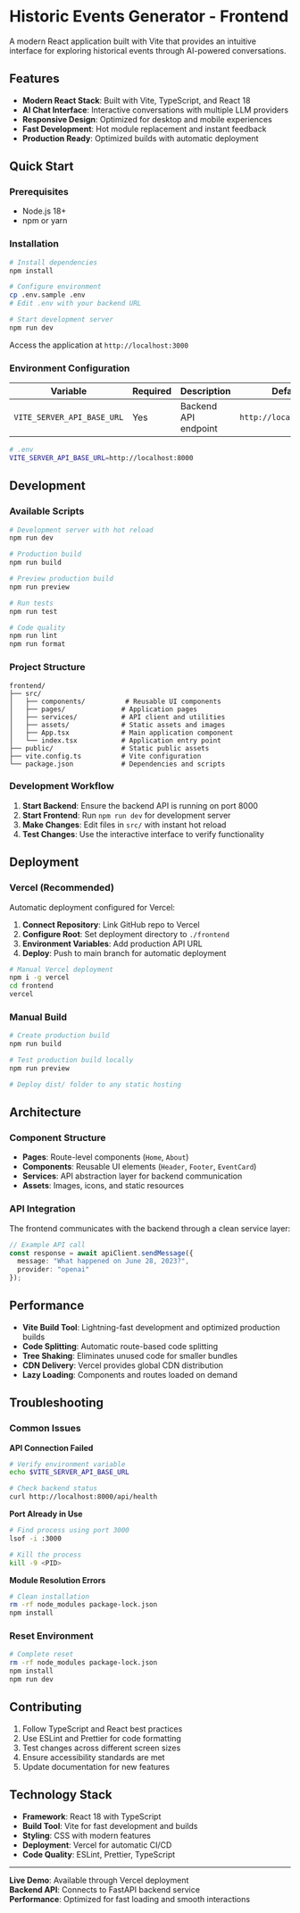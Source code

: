 # Historic Events Generator - Frontend

A modern React application built with Vite that provides an intuitive interface for exploring historical events through AI-powered conversations.

## Features

- **Modern React Stack**: Built with Vite, TypeScript, and React 18
- **AI Chat Interface**: Interactive conversations with multiple LLM providers
- **Responsive Design**: Optimized for desktop and mobile experiences
- **Fast Development**: Hot module replacement and instant feedback
- **Production Ready**: Optimized builds with automatic deployment

## Quick Start

### Prerequisites

- Node.js 18+
- npm or yarn

### Installation

```bash
# Install dependencies
npm install

# Configure environment
cp .env.sample .env
# Edit .env with your backend URL

# Start development server
npm run dev
```

Access the application at `http://localhost:3000`

### Environment Configuration

| Variable | Required | Description | Default |
|----------|----------|-------------|---------|
| `VITE_SERVER_API_BASE_URL` | Yes | Backend API endpoint | `http://localhost:8000` |

```bash
# .env
VITE_SERVER_API_BASE_URL=http://localhost:8000
```

## Development

### Available Scripts

```bash
# Development server with hot reload
npm run dev

# Production build
npm run build

# Preview production build
npm run preview

# Run tests
npm run test

# Code quality
npm run lint
npm run format
```

### Project Structure

```
frontend/
├── src/
│   ├── components/          # Reusable UI components
│   ├── pages/              # Application pages
│   ├── services/           # API client and utilities
│   ├── assets/             # Static assets and images
│   ├── App.tsx             # Main application component
│   └── index.tsx           # Application entry point
├── public/                 # Static public assets
├── vite.config.ts          # Vite configuration
└── package.json            # Dependencies and scripts
```

### Development Workflow

1. **Start Backend**: Ensure the backend API is running on port 8000
2. **Start Frontend**: Run `npm run dev` for development server
3. **Make Changes**: Edit files in `src/` with instant hot reload
4. **Test Changes**: Use the interactive interface to verify functionality

## Deployment

### Vercel (Recommended)

Automatic deployment configured for Vercel:

1. **Connect Repository**: Link GitHub repo to Vercel
2. **Configure Root**: Set deployment directory to `./frontend`
3. **Environment Variables**: Add production API URL
4. **Deploy**: Push to main branch for automatic deployment

```bash
# Manual Vercel deployment
npm i -g vercel
cd frontend
vercel
```

### Manual Build

```bash
# Create production build
npm run build

# Test production build locally
npm run preview

# Deploy dist/ folder to any static hosting
```

## Architecture

### Component Structure

- **Pages**: Route-level components (`Home`, `About`)
- **Components**: Reusable UI elements (`Header`, `Footer`, `EventCard`)
- **Services**: API abstraction layer for backend communication
- **Assets**: Images, icons, and static resources

### API Integration

The frontend communicates with the backend through a clean service layer:

```typescript
// Example API call
const response = await apiClient.sendMessage({
  message: "What happened on June 28, 2023?",
  provider: "openai"
});
```

## Performance

- **Vite Build Tool**: Lightning-fast development and optimized production builds
- **Code Splitting**: Automatic route-based code splitting
- **Tree Shaking**: Eliminates unused code for smaller bundles
- **CDN Delivery**: Vercel provides global CDN distribution
- **Lazy Loading**: Components and routes loaded on demand

## Troubleshooting

### Common Issues

**API Connection Failed**
```bash
# Verify environment variable
echo $VITE_SERVER_API_BASE_URL

# Check backend status
curl http://localhost:8000/api/health
```

**Port Already in Use**
```bash
# Find process using port 3000
lsof -i :3000

# Kill the process
kill -9 <PID>
```

**Module Resolution Errors**
```bash
# Clean installation
rm -rf node_modules package-lock.json
npm install
```

### Reset Environment

```bash
# Complete reset
rm -rf node_modules package-lock.json
npm install
npm run dev
```

## Contributing

1. Follow TypeScript and React best practices
2. Use ESLint and Prettier for code formatting
3. Test changes across different screen sizes
4. Ensure accessibility standards are met
5. Update documentation for new features

## Technology Stack

- **Framework**: React 18 with TypeScript
- **Build Tool**: Vite for fast development and builds
- **Styling**: CSS with modern features
- **Deployment**: Vercel for automatic CI/CD
- **Code Quality**: ESLint, Prettier, TypeScript

---

**Live Demo**: Available through Vercel deployment  
**Backend API**: Connects to FastAPI backend service  
**Performance**: Optimized for fast loading and smooth interactions
